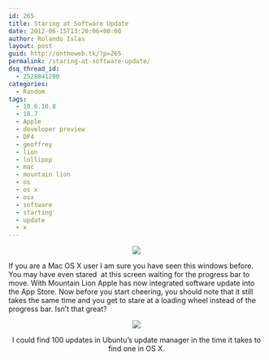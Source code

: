 ```yaml
---
id: 265
title: Staring at Software Update
date: 2012-06-15T13:20:06+00:00
author: Rolando Islas
layout: post
guid: http://ontheweb.tk/?p=265
permalink: /staring-at-software-update/
dsq_thread_id:
  - 2528841200
categories:
  - Random
tags:
  - 10.6.10.8
  - 10.7
  - Apple
  - developer preview
  - DP4
  - geoffrey
  - lion
  - lollipop
  - mac
  - mountain lion
  - os
  - os x
  - osx
  - software
  - starting
  - update
  - x
---
```

<p style="text-align: center;">
  <img src="https://i2.wp.com/i.imgur.com/gXSkW.jpg?w=680" data-recalc-dims="1" />
</p>

If you are a Mac OS X user I am sure you have seen this windows before. You may have even stared  at this screen waiting for the progress bar to move. With Mountain Lion Apple has now integrated software update into the App Store. Now before you start cheering, you should note that it still takes the same time and you get to stare at a loading wheel instead of the progress bar. Isn&#8217;t that great?

<p style="text-align: center;">
  <img src="https://i2.wp.com/i.imgur.com/zSZIw.png?w=680" data-recalc-dims="1" />
</p>

<p style="text-align: center;">
  I could find 100 updates in Ubuntu&#8217;s update manager in the time it takes to find one in OS X.
</p>